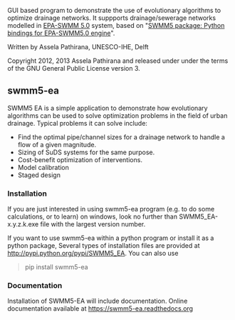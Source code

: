 GUI based program to demonstrate the use of evolutionary algorithms to optimize drainage networks. It suppports drainage/sewerage networks modelled in [EPA-SWMM 5.0](http://www.epa.gov/nrmrl/wswrd/wq/models/swmm/) system, based on "[SWMM5 package: Python bindings for EPA-SWMM5.0 engine](http://pypi.python.org/pypi/SWMM5/)".

Written by Assela Pathirana, UNESCO-IHE, Delft

Copyright 2012, 2013 Assela Pathirana and released under under the terms of the GNU General Public License version 3.

## swmm5-ea ##
SWMM5 EA is a simple application to demonstrate how evolutionary algorithms can be used to solve optimization problems in the field of urban drainage. Typical problems it can solve include:

  * Find the optimal pipe/channel sizes for a drainage  network to handle a flow of a given magnitude.
  * Sizing of SuDS systems for the same purpose.
  * Cost-benefit optimization of interventions.
  * Model calibration
  * Staged design

### Installation ###
If you are just interested in using swmm5-ea program (e.g. to do some calculations, or to learn) on windows, look no further than SWMM5\_EA-x.y.z.k.exe file with the largest version number.

If you want to use swmm5-ea within a python program or install it as a python package, Several types of installation files are provided at http://pypi.python.org/pypi/SWMM5_EA. You can also use
> pip install swmm5-ea

### Documentation ###
Installation of SWMM5-EA will include documentation. Online documentation available at https://swmm5-ea.readthedocs.org